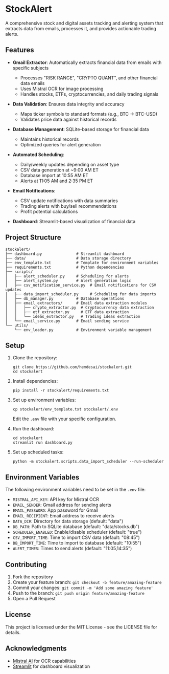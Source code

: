 # StockAlert

A comprehensive stock and digital assets tracking and alerting system that extracts data from emails, processes it, and provides actionable trading alerts.

## Features

- **Gmail Extractor**: Automatically extracts financial data from emails with specific subjects
  - Processes "RISK RANGE", "CRYPTO QUANT", and other financial data emails
  - Uses Mistral OCR for image processing
  - Handles stocks, ETFs, cryptocurrencies, and daily trading signals

- **Data Validation**: Ensures data integrity and accuracy
  - Maps ticker symbols to standard formats (e.g., BTC → BTC-USD)
  - Validates price data against historical records

- **Database Management**: SQLite-based storage for financial data
  - Maintains historical records
  - Optimized queries for alert generation

- **Automated Scheduling**:
  - Daily/weekly updates depending on asset type
  - CSV data generation at ~9:00 AM ET
  - Database import at 10:55 AM ET
  - Alerts at 11:05 AM and 2:35 PM ET

- **Email Notifications**:
  - CSV update notifications with data summaries
  - Trading alerts with buy/sell recommendations
  - Profit potential calculations

- **Dashboard**: Streamlit-based visualization of financial data

## Project Structure

```
stockalert/
├── dashboard.py               # Streamlit dashboard
├── data/                      # Data storage directory
├── env_template.txt           # Template for environment variables
├── requirements.txt           # Python dependencies
├── scripts/
│   ├── alert_scheduler.py     # Scheduling for alerts
│   ├── alert_system.py        # Alert generation logic
│   ├── csv_notification_service.py  # Email notifications for CSV updates
│   ├── data_import_scheduler.py     # Scheduling for data imports
│   ├── db_manager.py          # Database operations
│   ├── email_extractors/      # Email data extraction modules
│   │   ├── crypto_extractor.py  # Cryptocurrency data extraction
│   │   ├── etf_extractor.py     # ETF data extraction
│   │   └── ideas_extractor.py   # Trading ideas extraction
│   └── email_service.py       # Email sending service
└── utils/
    └── env_loader.py          # Environment variable management
```

## Setup

1. Clone the repository:
   ```
   git clone https://github.com/hemdesai/stockalert.git
   cd stockalert
   ```

2. Install dependencies:
   ```
   pip install -r stockalert/requirements.txt
   ```

3. Set up environment variables:
   ```
   cp stockalert/env_template.txt stockalert/.env
   ```
   Edit the `.env` file with your specific configuration.

4. Run the dashboard:
   ```
   cd stockalert
   streamlit run dashboard.py
   ```

5. Set up scheduled tasks:
   ```
   python -m stockalert.scripts.data_import_scheduler --run-scheduler
   ```

## Environment Variables

The following environment variables need to be set in the `.env` file:

- `MISTRAL_API_KEY`: API key for Mistral OCR
- `EMAIL_SENDER`: Gmail address for sending alerts
- `EMAIL_PASSWORD`: App password for Gmail
- `EMAIL_RECIPIENT`: Email address to receive alerts
- `DATA_DIR`: Directory for data storage (default: "data")
- `DB_PATH`: Path to SQLite database (default: "data/stocks.db")
- `SCHEDULER_ENABLED`: Enable/disable scheduler (default: "true")
- `CSV_IMPORT_TIME`: Time to import CSV data (default: "08:45")
- `DB_IMPORT_TIME`: Time to import to database (default: "10:55")
- `ALERT_TIMES`: Times to send alerts (default: "11:05,14:35")

## Contributing

1. Fork the repository
2. Create your feature branch: `git checkout -b feature/amazing-feature`
3. Commit your changes: `git commit -m 'Add some amazing feature'`
4. Push to the branch: `git push origin feature/amazing-feature`
5. Open a Pull Request

## License

This project is licensed under the MIT License - see the LICENSE file for details.

## Acknowledgments

- [Mistral AI](https://mistral.ai/) for OCR capabilities
- [Streamlit](https://streamlit.io/) for dashboard visualization